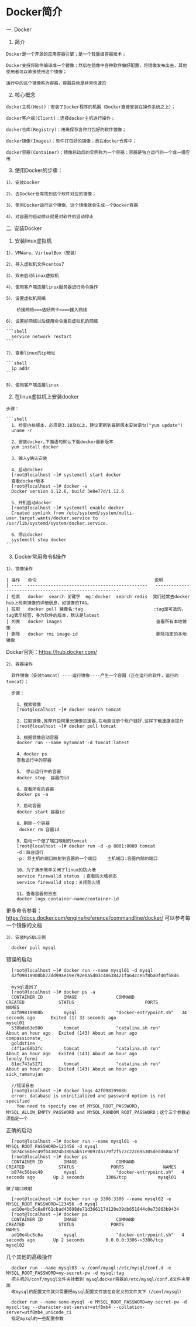 # Docker简介

一. Docker

  1. 简介
    
    Docker是一个开源的应用容器引擎；是一个轻量级容器技术；
    
    Docker支持将软件编译成一个镜像；然后在镜像中各种软件做好配置，将镜像发布出去，其他使用者可以直接使用这个镜像；

    运行中的这个镜像称为容器，容器启动是非常快速的
    
  
  2. 核心概念
    
    docker主机(Host)：安装了Docker程序的机器（Docker直接安装在操作系统之上）；

    docker客户端(Client)：连接docker主机进行操作；

    docker仓库(Registry)：用来保存各种打包好的软件镜像；

    docker镜像(Images)：软件打包好的镜像；放在docker仓库中；

    docker容器(Container)：镜像启动后的实例称为一个容器；容器是独立运行的一个或一组应用

  3. 使用Docker的步骤：

    1）、安装Docker
    
    2）、去Docker仓库找到这个软件对应的镜像；
    
    3）、使用Docker运行这个镜像，这个镜像就会生成一个Docker容器
    
    4）、对容器的启动停止就是对软件的启动停止


二. 安装Docker

  1. 安装linux虚拟机
    
    1）、VMWare、VirtualBox（安装）

    2）、导入虚拟机文件centos7

    3）、双击启动linux虚拟机

    4）、使用客户端连接linux服务器进行命令操作

    5）、设置虚拟机网络

        桥接网络===选好网卡====接入网线

    6）、设置好网络以后使用命令重启虚拟机的网络
    
    ```shell
      service network restart
    ```

    7）、查看linux的ip地址

    ```shell
      ip addr
    ```
    
    8）、使用客户端连接linux
  
  2. 在linux虚拟机上安装docker
    
    步骤：

    ```shell
      1、检查内核版本，必须是3.10及以上，建议更新到最新版本安装语句("yum update")
      uname -r
      
      2、安装docker,下面语句默认下载docker最新版本
      yum install docker
      
      3、输入y确认安装
      
      4、启动docker
      [root@localhost ~]# systemctl start docker
      查看docker版本
      [root@localhost ~]# docker -v
      Docker version 1.12.6, build 3e8e77d/1.12.6
      
      5、开机启动docker
      [root@localhost ~]# systemctl enable docker
      Created symlink from /etc/systemd/system/multi-user.target.wants/docker.service to /usr/lib/systemd/system/docker.service.
      
      6、停止docker
      systemctl stop docker
    ```
    
  3. Docker常用命令&操作
    
    1）、镜像操作

    | 操作   命令                                             说明                                                      
    | ----  ----------------------------------------------   --------------------------------------------------------  
    | 检索   docker  search 关键字  eg：docker  search redis  我们经常去docker  hub上检索镜像的详细信息，如镜像的TAG。      
    | 拉取   docker pull 镜像名:tag                           :tag是可选的，tag表示标签，多为软件的版本，默认是latest       
    | 列表   docker images                                    查看所有本地镜像                                           
    | 删除   docker rmi image-id                              删除指定的本地镜像                                         

   Docker官网：https://hub.docker.com/
   
    2）、容器操作
      
      软件镜像（安装tomcat）----运行镜像----产生一个容器（正在运行的软件，运行的tomcat）；

      步骤：

  ```shell
      1、搜索镜像
      [root@localhost ~]# docker search tomcat
      
      2、拉取镜像,推荐开启阿里云镜像加速器,在电脑注册个账户就好,这样下载速度会提升
      [root@localhost ~]# docker pull tomcat
      
      3、根据镜像启动容器
      docker run --name mytomcat -d tomcat:latest
      
      4、docker ps  
      查看运行中的容器
      
      5、 停止运行中的容器
      docker stop  容器的id
      
      6、查看所有的容器
      docker ps -a
      
      7、启动容器
      docker start 容器id

      8、删除一个容器
       docker rm 容器id
       
      9、启动一个做了端口映射的tomcat
      [root@localhost ~]# docker run -d -p 8081:8080 tomcat
      -d：后台运行
      -p: 将主机的端口映射到容器的一个端口    主机端口:容器内部的端口
      
      10、为了演示简单关闭了linux的防火墙
      service firewalld status ；查看防火墙状态
      service firewalld stop：关闭防火墙
      
      11、查看容器的日志
      docker logs container-name/container-id
  ```
   更多命令参看：https://docs.docker.com/engine/reference/commandline/docker/  可以参考每一个镜像的文档
   
    3）、安装MySQL示例
      
  ```shell
    docker pull mysql
  ```
   
   错误的启动
  ```shell
    [root@localhost ~]# docker run --name mysql01 -d mysql
    42f09819908bb72dd99ae19e792e0a5d03c48638421fa64cce5f8ba0f40f5846
    
    mysql退出了
    [root@localhost ~]# docker ps -a
    CONTAINER ID        IMAGE               COMMAND                  CREATED             STATUS                           PORTS               NAMES
    42f09819908b        mysql               "docker-entrypoint.sh"   34 seconds ago      Exited (1) 33 seconds ago                            mysql01
    538bde63e500        tomcat              "catalina.sh run"        About an hour ago   Exited (143) About an hour ago                       compassionate_
    goldstine
    c4f1ac60b3fc        tomcat              "catalina.sh run"        About an hour ago   Exited (143) About an hour ago                       lonely_fermi
    81ec743a5271        tomcat              "catalina.sh run"        About an hour ago   Exited (143) About an hour ago                       sick_ramanujan

    //错误日志
    [root@localhost ~]# docker logs 42f09819908b
    error: database is uninitialized and password option is not specified 
      You need to specify one of MYSQL_ROOT_PASSWORD, MYSQL_ALLOW_EMPTY_PASSWORD and MYSQL_RANDOM_ROOT_PASSWORD；这个三个参数必须指定一个
  ```

   正确的启动
  ```shell
    [root@localhost ~]# docker run --name mysql01 -e MYSQL_ROOT_PASSWORD=123456 -d mysql
    b874c56bec49fb43024b3805ab51e9097da779f2f572c22c695305dedd684c5f
    [root@localhost ~]# docker ps
    CONTAINER ID        IMAGE               COMMAND                  CREATED             STATUS              PORTS               NAMES
    b874c56bec49        mysql               "docker-entrypoint.sh"   4 seconds ago       Up 3 seconds        3306/tcp            mysql01
  ```
    
    做了端口映射
    
  ```shell
    [root@localhost ~]# docker run -p 3306:3306 --name mysql02 -e MYSQL_ROOT_PASSWORD=123456 -d mysql
    ad10e4bc5c6a0f61cbad43898de71d366117d120e39db651844c0e73863b9434
    [root@localhost ~]# docker ps
    CONTAINER ID        IMAGE               COMMAND                  CREATED             STATUS              PORTS                           NAMES
    ad10e4bc5c6a        mysql               "docker-entrypoint.sh"   4 seconds ago       Up 2 seconds        0.0.0.0:3306->3306/tcp         mysql02
  ```
  
   几个其他的高级操作
  ```shell
    docker run --name mysql03 -v /conf/mysql:/etc/mysql/conf.d -e MYSQL_ROOT_PASSWORD=my-secret-pw -d mysql:tag
    把主机的/conf/mysql文件夹挂载到 mysqldocker容器的/etc/mysql/conf.d文件夹里面
    改mysql的配置文件就只需要把mysql配置文件放在自定义的文件夹下（/conf/mysql）
    
    docker run --name some-mysql -e MYSQL_ROOT_PASSWORD=my-secret-pw -d mysql:tag --character-set-server=utf8mb4 --collation-         server=utf8mb4_unicode_ci
    指定mysql的一些配置参数
  ```


